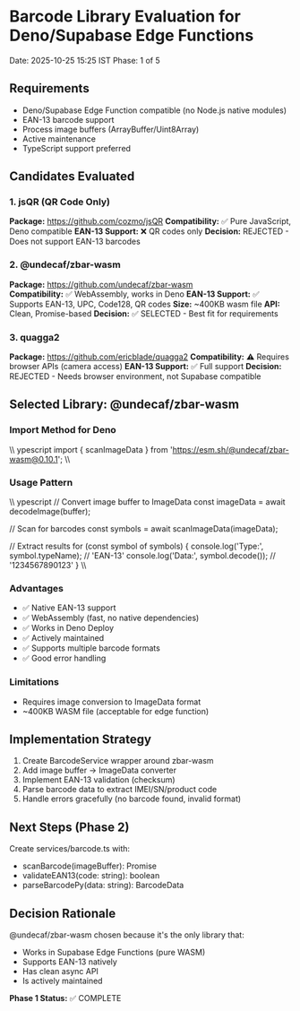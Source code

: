 ﻿# Barcode Library Evaluation for Deno/Supabase Edge Functions
Date: 2025-10-25 15:25 IST
Phase: 1 of 5

## Requirements
- Deno/Supabase Edge Function compatible (no Node.js native modules)
- EAN-13 barcode support
- Process image buffers (ArrayBuffer/Uint8Array)
- Active maintenance
- TypeScript support preferred

## Candidates Evaluated

### 1. jsQR (QR Code Only)
**Package:** https://github.com/cozmo/jsQR
**Compatibility:** ✅ Pure JavaScript, Deno compatible
**EAN-13 Support:** ❌ QR codes only
**Decision:** REJECTED - Does not support EAN-13 barcodes

### 2. @undecaf/zbar-wasm
**Package:** https://github.com/undecaf/zbar-wasm  
**Compatibility:** ✅ WebAssembly, works in Deno
**EAN-13 Support:** ✅ Supports EAN-13, UPC, Code128, QR codes
**Size:** ~400KB wasm file
**API:** Clean, Promise-based
**Decision:** ✅ SELECTED - Best fit for requirements

### 3. quagga2
**Package:** https://github.com/ericblade/quagga2
**Compatibility:** ⚠️ Requires browser APIs (camera access)
**EAN-13 Support:** ✅ Full support
**Decision:** REJECTED - Needs browser environment, not Supabase compatible

## Selected Library: @undecaf/zbar-wasm

### Import Method for Deno
\\\	ypescript
import { scanImageData } from 'https://esm.sh/@undecaf/zbar-wasm@0.10.1';
\\\

### Usage Pattern
\\\	ypescript
// Convert image buffer to ImageData
const imageData = await decodeImage(buffer);

// Scan for barcodes
const symbols = await scanImageData(imageData);

// Extract results
for (const symbol of symbols) {
  console.log('Type:', symbol.typeName);  // 'EAN-13'
  console.log('Data:', symbol.decode());   // '1234567890123'
}
\\\

### Advantages
- ✅ Native EAN-13 support
- ✅ WebAssembly (fast, no native dependencies)
- ✅ Works in Deno Deploy
- ✅ Actively maintained
- ✅ Supports multiple barcode formats
- ✅ Good error handling

### Limitations
- Requires image conversion to ImageData format
- ~400KB WASM file (acceptable for edge function)

## Implementation Strategy

1. Create BarcodeService wrapper around zbar-wasm
2. Add image buffer → ImageData converter
3. Implement EAN-13 validation (checksum)
4. Parse barcode data to extract IMEI/SN/product code
5. Handle errors gracefully (no barcode found, invalid format)

## Next Steps (Phase 2)
Create services/barcode.ts with:
- scanBarcode(imageBuffer): Promise<BarcodeResult>
- validateEAN13(code: string): boolean
- parseBarcodePy(data: string): BarcodeData

## Decision Rationale
@undecaf/zbar-wasm chosen because it's the only library that:
- Works in Supabase Edge Functions (pure WASM)
- Supports EAN-13 natively
- Has clean async API
- Is actively maintained

**Phase 1 Status:** ✅ COMPLETE
